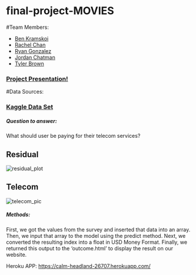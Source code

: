 # final-project-MOVIES

#Team Members:
* [Ben Kramskoi](https://github.com/kramskb1)
* [Rachel Chan](https://github.com/chanrce)
* [Ryan Gonzalez](https://github.com/RyanAdamGonzalez1996) 
* [Jordan Chatman](https://github.com/JordanChat)
* [Tyler Brown](https://github.com/Starcode897)

### [Project Presentation!](https://docs.google.com/presentation/d/1aZsKhIUplQxirxhCHY3ZwdMNveFSOaMW4jF4jsQmDYk/edit?ts=603ed6cb#slide=id.p)

#Data Sources:
### [Kaggle Data Set](https://www.kaggle.com/radmirzosimov/telecom-users-dataset)


##### Question to answer:
What should user be paying for their telecom services?

## Residual

![residual_plot](https://github.com/Starcode897/final-project-TELECOM/blob/main/static/img/residuals.png)

## Telecom
![telecom_pic](https://github.com/Starcode897/final-project-TELECOM/blob/main/static/img/telecom.jpg)

##### Methods:
First, we got the values from the survey and inserted that data into an array.
Then, we input that array to the model using the predict method.
Next, we converted the resulting index into a float in USD Money Format.
Finally,  we returned this output to the ‘outcome.html’ to display the result on our website.



Heroku APP:
https://calm-headland-26707.herokuapp.com/

